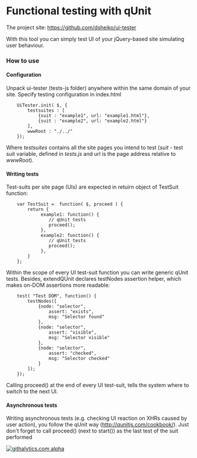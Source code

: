 # Functional testing with qUnit

The project site: https://github.com/dsheiko/ui-tester

With this tool you can simply test UI of your jQuery-based site simulating user behaviour.

### How to use

#### Configuration

Unpack ui-tester (tests-js folder) anywhere within the same domain of your site. Specify testing
configuration in index.html
```
    UiTester.init( $, {
        testsuites : [
            {suit : "example1", url: "example1.html"},
            {suit : "example2", url: "example2.html"}
        ],
        wwwRoot : "./../"
    });
```
Where *testsuites* contains all the site pages you intend to test (*suit* - test suit variable,
defined in *tests.js* and url is the page address relative to *wwwRoot*).

#### Writing tests

Test-suits per site page (UIs) are expected in retuirn object of TestSuit function:
```
    var TestSuit =  function( $, proceed ) {
        return {
             example1: function() {
                // qUnit tests
                proceed();
             },
             example2: function() {
                // qUnit tests
                proceed();
             },
        }
    };
```
Within the scope of every UI test-suit function you can write generic qUnit tests.
Besides, extendQUnit declares testNodes assertion helper, which makes on-DOM assertions more readable:
```
    test( "Test DOM", function() {
        testNodes([
            {node: "selector",
                assert: "exists",
                msg: "Selector found"
            },
            {node: "selector",
                assert: "visible",
                msg: "Selector visible"
            },
            {node: "selector",
                assert: "checked",
                msg: "Selector checked"
            }
        ]);
    });
```
Calling proceed() at the end of every UI test-suit, tells the system where to switch to the next UI.

#### Asynchronous tests

Writing asynchronous tests (e.g. checking UI reaction on XHRs caused by user action), you
follow the qUnit way (http://qunitjs.com/cookbook/). Just don't forget to call proceed() (next
to start()) as the last test of the suit performed

[![githalytics.com alpha](https://cruel-carlota.pagodabox.com/025331cf413f4bf56586a4b3b993b29c "githalytics.com")](http://githalytics.com/dsheiko/ui-tester)
